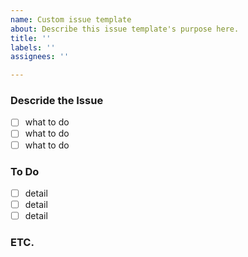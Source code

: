 ```yaml
---
name: Custom issue template
about: Describe this issue template's purpose here.
title: ''
labels: ''
assignees: ''

---
```


### Descride the Issue
- [ ] what to do
- [ ] what to do
- [ ] what to do

### To Do
- [ ] detail
- [ ] detail
- [ ] detail

### ETC.
